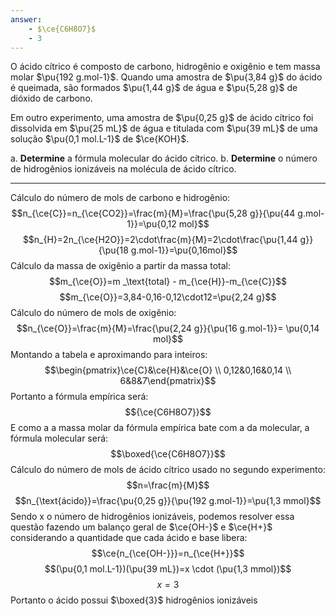 ```yaml
---
answer:
    - $\ce{C6H8O7}$
    - 3
---
```


O ácido cítrico é composto de carbono, hidrogênio e oxigênio e tem massa molar $\pu{192 g.mol-1}$. Quando uma amostra de $\pu{3,84 g}$ do ácido é queimada, são formados $\pu{1,44 g}$ de água e $\pu{5,28 g}$ de dióxido de carbono. 

Em outro experimento, uma amostra de $\pu{0,25 g}$ de ácido cítrico foi dissolvida em $\pu{25 mL}$ de água e titulada com $\pu{39 mL}$ de uma solução $\pu{0,1 mol.L-1}$ de $\ce{KOH}$.

a. **Determine** a fórmula molecular do ácido cítrico.
b. **Determine** o número de hidrogênios ionizáveis na molécula de ácido cítrico.

---

Cálculo do número de mols de carbono e hidrogênio:
$$n_{\ce{C}}=n_{\ce{CO2}}=\frac{m}{M}=\frac{\pu{5,28 g}}{\pu{44 g.mol-1}}=\pu{0,12 mol}$$
$$n_{H}=2n_{\ce{H2O}}=2\cdot\frac{m}{M}=2\cdot\frac{\pu{1,44 g}}{\pu{18 g.mol-1}}=\pu{0,16mol}$$
Cálculo da massa de oxigênio a partir da massa total:
$$m_{\ce{O}}=m _\text{total} - m_{\ce{H}}-m_{\ce{C}}$$
$$m_{\ce{O}}=3,84-0,16-0,12\cdot12=\pu{2,24 g}$$
Cálculo do número de mols de oxigênio:
$$n_{\ce{O}}=\frac{m}{M}=\frac{\pu{2,24 g}}{\pu{16 g.mol-1}}= \pu{0,14 mol}$$
Montando a tabela e aproximando para inteiros:
$$\begin{pmatrix}\ce{C}&\ce{H}&\ce{O} \\ 0,12&0,16&0,14 \\ 6&8&7\end{pmatrix}$$
Portanto a fórmula empírica será:
$${\ce{C6H8O7}}$$
E como a a massa molar da fórmula empírica bate com a da molecular, a fórmula molecular será:
$$\boxed{\ce{C6H8O7}}$$
Cálculo do número de mols de ácido cítrico usado no segundo experimento:
$$n=\frac{m}{M}$$
$$n_{\text{ácido}}=\frac{\pu{0,25 g}}{\pu{192 g.mol-1}}=\pu{1,3 mmol}$$
Sendo x o número de hidrogênios ionizáveis, podemos resolver essa questão fazendo um balanço geral de $\ce{OH-}$ e $\ce{H+}$ considerando a quantidade que cada ácido e base libera:
$$\ce{n_{\ce{OH-}}}=n_{\ce{H+}}$$
$$(\pu{0,1 mol.L-1})(\pu{39 mL})=x \cdot (\pu{1,3 mmol})$$
$$x=3$$
Portanto o ácido possui $\boxed{3}$ hidrogênios ionizáveis
